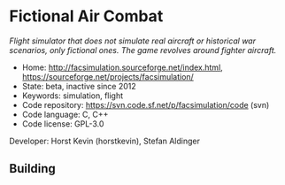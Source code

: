 # Fictional Air Combat

_Flight simulator that does not simulate real aircraft or historical war scenarios, only fictional ones. The game revolves around fighter aircraft._

- Home: http://facsimulation.sourceforge.net/index.html, https://sourceforge.net/projects/facsimulation/
- State: beta, inactive since 2012
- Keywords: simulation, flight
- Code repository: https://svn.code.sf.net/p/facsimulation/code (svn)
- Code language: C, C++
- Code license: GPL-3.0

Developer: Horst Kevin (horstkevin), Stefan Aldinger

## Building
